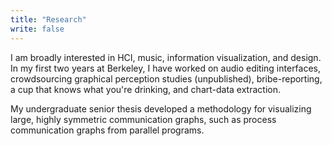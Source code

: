 ```yaml
---
title: "Research"
write: false
---
```


I am broadly interested in HCI, music, information visualization, and
design. In my first two years at Berkeley, I have worked on audio
editing interfaces, crowdsourcing graphical perception studies
(unpublished), bribe-reporting, a cup that knows what you're drinking,
and chart-data extraction.

My undergraduate senior thesis developed a methodology for visualizing
large, highly symmetric communication graphs, such as process
communication graphs from parallel programs.